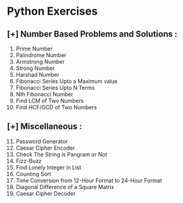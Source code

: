 # Python Exercises #

## [+] Number Based Problems and Solutions :
   1. Prime Number
   2. Palindrome Number
   3. Armstrong Number
   4. Strong Number    
   5. Harshad Number
   6. Fibonacci Series Upto a Maximum value
   7. Fibonacci Series Upto N Terms
   8. Nth Fibonacci Number
   9. Find LCM of Two Numbers
   10. Find HCF/GCD of Two Numbers


## [+] Miscellaneous :
   11. Password Generator
   12. Caesar Cipher Encoder
   13. Check The String is Pangram or Not
   14. Fizz-Buzz
   15. Find Lonely Integer in List
   16. Counting Sort
   17. Time Conversion from 12-Hour Format to 24-Hour Format
   18. Diagonal Difference of a Square Matrix
   19. Caesar Cipher Decoder
